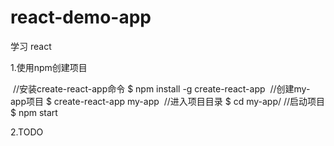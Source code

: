 # react-demo-app
学习 react 

1.使用npm创建项目

  //安装create-react-app命令
  $ npm install -g create-react-app
  //创建my-app项目
  $ create-react-app my-app
  //进入项目目录
  $ cd my-app/
  //启动项目
  $ npm start
  
  
2.TODO
